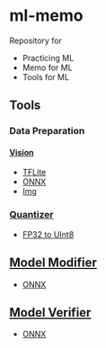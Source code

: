 # ml-memo
Repository for
- Practicing ML
- Memo for ML
- Tools for ML

## Tools
### Data Preparation
#### [Vision](tools/data_prep/vision)
- [TFLite](tools/data_prep/vision/tflite.py)
- [ONNX](tools/data_prep/vision/onnx.py)
- [Img](tools/data_prep/vision/img.py)

### [Quantizer](tools/quantizer)
- [FP32 to UInt8](tools/data_prep/quantizer/fp32_2_uint8.py)

## [Model Modifier](tools/model_mod)
- [ONNX](tools/model_mod/onnx_mod.py)

## [Model Verifier](tools/verify)
- [ONNX](tools/verify/onnx_verify.py)